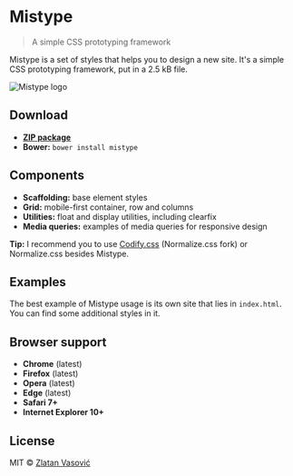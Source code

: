 # Mistype

> A simple CSS prototyping framework

Mistype is a set of styles that helps you to design a new site. It's a simple
CSS prototyping framework, put in a 2.5 kB file.

![Mistype logo](https://raw.github.com/zdroid/mistype/master/assets/logo.png)

## Download

- [**ZIP package**](https://github.com/zdroid/mistype/archive/master.zip)
- **Bower:** `bower install mistype`

## Components

- **Scaffolding:** base element styles
- **Grid:** mobile-first container, row and columns
- **Utilities:** float and display utilities, including clearfix
- **Media queries:** examples of media queries for responsive design

**Tip:** I recommend you to use
[Codify.css](https://github.com/zdroid/codify.css) (Normalize.css fork) or
Normalize.css besides Mistype.

## Examples

The best example of Mistype usage is its own site that lies in `index.html`.
You can find some additional styles in it.

## Browser support

- **Chrome** (latest)
- **Firefox** (latest)
- **Opera** (latest)
- **Edge** (latest)
- **Safari 7+**
- **Internet Explorer 10+**

## License

MIT &copy; [Zlatan Vasović](https://github.com/zdroid)
